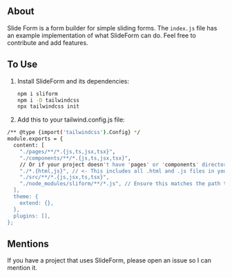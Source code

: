## About

Slide Form is a form builder for simple sliding forms. The `index.js` file has an example implementation of what SlideForm can do. Feel free to contribute and add features.

## To Use

1. Install SlideForm and its dependencies:
   ```bash
   npm i sliform
   npm i -D tailwindcss
   npx tailwindcss init
   ```
2. Add this to your tailwind.config.js file:

```bash
/** @type {import('tailwindcss').Config} */
module.exports = {
  content: [
    "./pages/**/*.{js,ts,jsx,tsx}",
    "./components/**/*.{js,ts,jsx,tsx}",
    // Or if your project doesn't have 'pages' or 'components' directories, you can do:
    "./*.{html,js}", // <- This includes all .html and .js files in your project root
    "./src/**/*.{js,jsx,ts,tsx}",
    "./node_modules/sliform/**/*.js", // Ensure this matches the path to your library
  ],
  theme: {
    extend: {},
  },
  plugins: [],
};

```

## Mentions

If you have a project that uses SlideForm, please open an issue so I can mention it.
